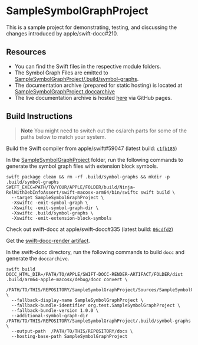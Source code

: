 # SampleSymbolGraphProject
This is a sample project for demonstrating, testing, and discussing the changes introduced by apple/swift-docc#210.

## Resources

* You can find the Swift files in the respective module folders.
* The Symbol Graph Files are emitted to [SampleSymbolGraphProject/.build/symbol-graphs](SampleSymbolGraphProject/.build/symbol-graphs).
* The documentation archive (prepared for static hosting) is located at [SampleSymbolGraphProject.doccarchive](SampleSymbolGraphProject.doccarchive)
* The live documentation archive is hosted [here](https://themomax.github.io/SampleSymbolGraphProject/documentation/samplesymbolgraphproject/) via GitHub pages.

## Build Instructions

> **Note** You might need to switch out the os/arch parts for some of the paths below to match your system.

Build the Swift compiler from apple/swift#59047 (latest build: [`c1fb185`](https://github.com/theMomax/swift-docc-symbolkit/commit/c1fb185b472411620cce49a82ad462f602fd52c3))

In the [SampleSymbolGraphProject](SampleSymbolGraphProject) folder, run the following commands to generate the symbol graph files with extension block symbols.
```
swift package clean && rm -rf .build/symbol-graphs && mkdir -p .build/symbol-graphs
SWIFT_EXEC=PATH/TO/YOUR/APPLE/FOLDER/build/Ninja-RelWithDebInfoAssert/swift-macosx-arm64/bin/swiftc swift build \
  --target SampleSymbolGraphProject \
  -Xswiftc -emit-symbol-graph \
  -Xswiftc -emit-symbol-graph-dir \
  -Xswiftc .build/symbol-graphs \
  -Xswiftc -emit-extension-block-symbols
```

Check out swift-docc at apple/swift-docc#335 (latest build: [`06cdfd2`](https://github.com/apple/swift-docc/pull/335/commits/06cdfd2a548d08cc3badc37fc9b4bb7213050880))

Get the [swift-docc-render artifact](https://github.com/apple/swift-docc-render-artifact).

In the swift-docc directory, run the following commands to build `docc` and generate the `doccarchive`.

```
swift build
DOCC_HTML_DIR=/PATH/TO/APPLE/SWIFT-DOCC-RENDER-ARTIFACT/FOLDER/dist .build/arm64-apple-macosx/debug/docc convert \
  /PATH/TO/THIS/REPOSITORY/SampleSymbolGraphProject/Sources/SampleSymbolGraphProject/SampleSymbolGraphProject.docc \
  --fallback-display-name SampleSymbolGraphProject \
  --fallback-bundle-identifier org.test.SampleSymbolGraphProject \
  --fallback-bundle-version 1.0.0 \
  --additional-symbol-graph-dir /PATH/TO/THIS/REPOSITORY/SampleSymbolGraphProject/.build/symbol-graphs \
  --output-path  /PATH/TO/THIS/REPOSITORY/docs \
  --hosting-base-path SampleSymbolGraphProject
```
